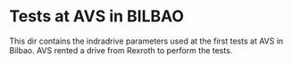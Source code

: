 # Tests at AVS in BILBAO

This dir contains the indradrive parameters used at the first tests at AVS in Bilbao.
AVS rented a drive from Rexroth to perform the tests.
